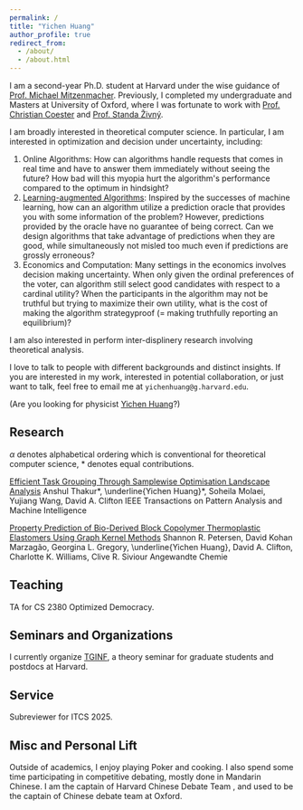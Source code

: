 ```yaml
---
permalink: /
title: "Yichen Huang"
author_profile: true
redirect_from: 
  - /about/
  - /about.html
---
```


I am a second-year Ph.D. student at Harvard under the wise guidance of [Prof. Michael Mitzenmacher](https://www.eecs.harvard.edu/~michaelm/). Previously, I completed my undergraduate and Masters at University of Oxford, where I was fortunate to work with [Prof. Christian Coester](https://www.cs.ox.ac.uk/people/christian.coester/) and [Prof. Standa Živný](https://www.cs.ox.ac.uk/standa.zivny/).

I am broadly interested in theoretical computer science. In particular, I am interested in optimization and decision under uncertainty, including:
1. Online Algorithms: How can algorithms handle requests that comes in real time and have to answer them immediately without seeing the future? How bad will this myopia hurt the algorithm's performance compared to the optimum in hindsight?
2. [Learning-augmented Algorithms](https://algorithms-with-predictions.github.io/): Inspired by the successes of machine learning, how can an algorithm utilize a prediction oracle that provides you with some information of the problem? However, predictions provided by the oracle have no guarantee of being correct. Can we design algorithms that take advantage of predictions when they are good, while simultaneously not misled too much even if predictions are grossly erroneous? 
3. Economics and Computation: Many settings in the economics involves decision making uncertainty. When only given the ordinal preferences of the voter, can algorithm still select good candidates with respect to a cardinal utility? When the participants in the algorithm may not be truthful but trying to maximize their own utility, what is the cost of making the algorithm strategyproof (= making truthfully reporting an equilibrium)?

I am also interested in perform inter-displinery research involving theoretical analysis.

I love to talk to people with different backgrounds and distinct insights. If you are interested in my work, interested in potential collaboration, or just want to talk, feel free to email me at ``yichenhuang@g.harvard.edu``.

(Are you looking for physicist [Yichen Huang](https://sites.google.com/site/yichenhuanghomepage/)?)

## Research
$\alpha$ denotes alphabetical ordering which is conventional for theoretical computer science, $*$ denotes equal contributions.

[Efficient Task Grouping Through Samplewise Optimisation Landscape Analysis](https://ieeexplore.ieee.org/document/11078907)
Anshul Thakur*, \underline{Yichen Huang}*, Soheila Molaei, Yujiang Wang, David A. Clifton
IEEE Transactions on Pattern Analysis and Machine Intelligence

[Property Prediction of Bio-Derived Block Copolymer Thermoplastic Elastomers Using Graph Kernel Methods](https://onlinelibrary.wiley.com/doi/10.1002/anie.202411097)
Shannon R. Petersen, David Kohan Marzagão, Georgina L. Gregory, \underline{Yichen Huang}, David A. Clifton, Charlotte K. Williams, Clive R. Siviour
Angewandte Chemie

## Teaching
TA for CS 2380 Optimized Democracy.

## Seminars and Organizations
I currently organize [TGINF](https://sites.google.com/view/harvardtginf/), a theory seminar for graduate students and postdocs at Harvard.

## Service
Subreviewer for ITCS 2025.

## Misc and Personal Lift
Outside of academics, I enjoy playing Poker and cooking. I also spend some time participating in competitive debating, mostly done in Mandarin Chinese. I am the captain of Harvard Chinese Debate Team , and used to be the captain of Chinese debate team at Oxford.
